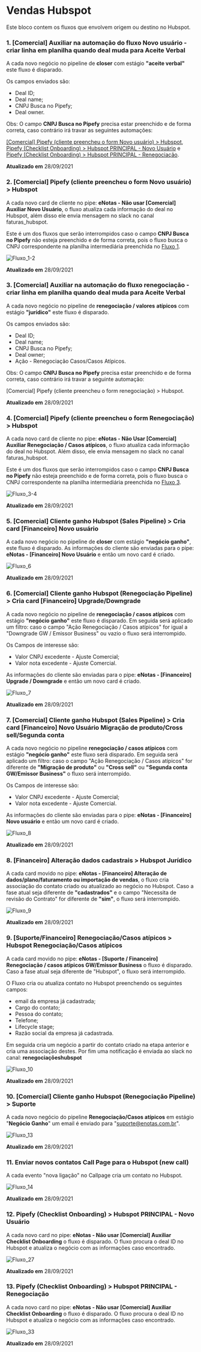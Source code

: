 # Vendas Hubspot

Este bloco contem os fluxos que envolvem origem ou destino no Hubspot.

### 1. [Comercial] Auxiliar na automação do fluxo Novo usuário - criar linha em planilha quando deal muda para Aceite Verbal

A cada novo negócio no pipeline de **closer** com estágio **"aceite verbal"** este fluxo é disparado. 

Os campos enviados são:

* Deal ID;
* Deal name;
* CNPJ Busca no Pipefy;
* Deal owner.

Obs: O campo **CNPJ Busca no Pipefy** precisa estar preenchido e de forma correta, caso contrário irá travar as seguintes automações: 

[[Comercial] Pipefy (cliente preencheu o form Novo usuário) > Hubspot](#2-comercial-pipefy-cliente-preencheu-o-form-novo-usuário--hubspot),  [Pipefy (Checklist Onboarding) > Hubspot PRINCIPAL - Novo Usuário](#12-pipefy-checklist-onboarding--hubspot-principal---novo-usuário) e [Pipefy (Checklist Onboarding) > Hubspot PRINCIPAL - Renegociação](#13-pipefy-checklist-onboarding--hubspot-principal---renegociação).

**Atualizado em** 28/09/2021

### 2. [Comercial] Pipefy (cliente preencheu o form Novo usuário) > Hubspot

A cada novo card de cliente no pipe: **eNotas - Não usar [Comercial] Auxiliar Novo Usuário**, o fluxo atualiza cada informação do deal no Hubspot, além disso ele envia mensagem no slack no canal faturas_hubspot.

Este é um dos fluxos que serão interrompidos caso o campo **CNPJ Busca no Pipefy** não esteja preenchido e de forma correta, pois o fluxo busca o CNPJ correspondente na planilha intermediária preenchida no [Fluxo 1](#1-comercial-auxiliar-na-automação-do-fluxo-novo-usuário---criar-linha-em-planilha-quando-deal-muda-para-aceite-verbal).

![Fluxo_1-2](https://github.com/eNotas/1.Fluxos_Zapier/blob/main/imagens/Fluxo_1-2.jpg)

**Atualizado em** 28/09/2021

### 3. [Comercial] Auxiliar na automação do fluxo renegociação - criar linha em planilha quando deal muda para Aceite Verbal

A cada novo negócio no pipeline de **renegociação / valores** **atípicos** com estágio **"jurídico"** este fluxo é disparado. 

Os campos enviados são:

* Deal ID;
* Deal name;
* CNPJ Busca no Pipefy;
* Deal owner;
* Ação - Renegociação Casos/Casos Atípicos.

Obs: O campo **CNPJ Busca no Pipefy** precisa estar preenchido e de forma correta, caso contrário irá travar a seguinte automação: 

[Comercial] Pipefy (cliente preencheu o form renegociação) > Hubspot.

**Atualizado em** 28/09/2021

### 4. [Comercial] Pipefy (cliente preencheu o form Renegociação) > Hubspot

A cada novo card de cliente no pipe: **eNotas - Não Usar [Comercial] Auxiliar Renegociação / Casos atípicos**, o fluxo atualiza cada informação do deal no Hubspot. Além disso, ele envia mensagem no slack no canal faturas_hubspot.

Este é um dos fluxos que serão interrompidos caso o campo **CNPJ Busca no Pipefy** não esteja preenchido e de forma correta, pois o fluxo busca o CNPJ correspondente na planilha intermediária preenchida no [Fluxo 3](#3-comercial-auxiliar-na-automação-do-fluxo-renegociação---criar-linha-em-planilha-quando-deal-muda-para-aceite-verbal).

![Fluxo_3-4](https://github.com/eNotas/1.Fluxos_Zapier/blob/main/imagens/Fluxo_3-4.jpg)

**Atualizado em** 28/09/2021

### 5. [Comercial] Cliente ganho Hubspot (Sales Pipeline) > Cria card [Financeiro] Novo usuário

A cada novo negócio no pipeline de **closer** com estágio **"negócio ganho"**, este fluxo é disparado. As informações do cliente são enviadas para o pipe: **eNotas - [Financeiro] Novo Usuário** e então um novo card é criado.

![Fluxo_6](https://github.com/eNotas/1.Fluxos_Zapier/blob/main/imagens/Fluxo_6.jpg)

**Atualizado em** 28/09/2021

### 6. [Comercial] Cliente ganho Hubspot (Renegociação Pipeline) > Cria card [Financeiro] Upgrade/Downgrade

A cada novo negócio no pipeline de **renegociação / casos atípicos** com estágio **"negócio ganho"** este fluxo é disparado. Em seguida será aplicado um filtro: caso o campo "Ação Renegociação / Casos atípicos" for igual a "Downgrade GW / Emissor Business" ou vazio o fluxo será interrompido.

Os Campos de interesse são:

* Valor CNPJ excedente - Ajuste Comercial;
* Valor nota excedente - Ajuste Comercial.

As informações do cliente são enviadas para o pipe: **eNotas - [Financeiro] Upgrade / Downgrade** e então um novo card é criado.

![Fluxo_7](https://github.com/eNotas/1.Fluxos_Zapier/blob/main/imagens/Fluxo_7.jpg)

**Atualizado em** 28/09/2021

### 7. [Comercial] Cliente ganho Hubspot (Sales Pipeline) > Cria card [Financeiro] Novo Usuário Migração de produto/Cross sell/Segunda conta

A cada novo negócio no pipeline **renegociação / casos atípicos** com estágio **"negócio ganho"** este fluxo será disparado. Em seguida será aplicado um filtro: caso o campo "Ação Renegociação / Casos atípicos" for diferente de **"Migração de produto"** ou **"Cross sell"** ou **"Segunda conta GW/Emissor Business"** o fluxo será interrompido.

Os Campos de interesse são:

* Valor CNPJ excedente - Ajuste Comercial;
* Valor nota excedente - Ajuste Comercial.

As informações do cliente são enviadas para o pipe: **eNotas - [Financeiro] Novo usuário** e então um novo card é criado.

![Fluxo_8](https://github.com/eNotas/1.Fluxos_Zapier/blob/main/imagens/Fluxo_8.jpg) 

**Atualizado em** 28/09/2021

### 8. **[Financeiro] Alteração dados cadastrais > Hubspot Jurídico**

A cada card movido no pipe: **eNotas - [Financeiro] Alteração de dados/plano/faturamento ou importação de vendas**, o fluxo cria associação do contato criado ou atualizado ao negócio no Hubspot. Caso a fase atual seja diferente de **"cadastrados"** e o campo "Necessita de revisão do Contrato" for diferente de **"sim"**, o fluxo será interrompido.

![Fluxo_9](https://github.com/eNotas/1.Fluxos_Zapier/blob/main/imagens/Fluxo_9.jpg) 

**Atualizado em** 28/09/2021

### 	9. **[Suporte/Financeiro] Renegociação/Casos atípicos > Hubspot Renegociação/Casos atípicos**

A cada card movido no pipe: **eNotas - [Suporte / Financeiro] Renegociação / casos atípicos GW/Emissor Business** o fluxo é disparado. Caso a fase atual seja diferente de "Hubspot", o fluxo será interrompido.

O Fluxo cria ou atualiza contato no Hubspot preenchendo os seguintes campos:

- email da empresa já cadastrada;
- Cargo do contato;
- Pessoa do contato;
- Telefone;
- Lifecycle stage;
- Razão social da empresa já cadastrada.

Em seguida cria um negócio a partir do contato criado na etapa anterior e cria uma associação destes. Por fim uma notificação é enviada ao slack no canal: **renegociaçõeshubspot**

![Fluxo_10](https://github.com/eNotas/1.Fluxos_Zapier/blob/main/imagens/Fluxo_10.jpg) 

**Atualizado em** 28/09/2021

### 10. **[Comercial] Cliente ganho Hubspot (Renegociação Pipeline) > Suporte**

A cada novo negócio do pipeline **Renegociação/Casos atípicos** em estágio "**Negócio Ganho**" um email é enviado para "suporte@enotas.com.br".

![Fluxo_13](https://github.com/eNotas/1.Fluxos_Zapier/blob/main/imagens/Fluxo_13.jpg) 

**Atualizado em** 28/09/2021

### 11. **Enviar novos contatos Call Page para o Hubspot (new call)**

A cada evento "nova ligação" no Callpage cria um contato no Hubspot.

![Fluxo_14](https://github.com/eNotas/1.Fluxos_Zapier/blob/main/imagens/Fluxo_14.jpg)

**Atualizado em** 28/09/2021

### 12. **Pipefy (Checklist Onboarding) > Hubspot PRINCIPAL - Novo Usuário**

A cada novo card no pipe: **eNotas - Não usar [Comercial] Auxiliar Checklist Onboarding** o fluxo é disparado. O fluxo procura o deal ID no Hubspot e atualiza o negócio com as informações caso encontrado.

![Fluxo_27](https://github.com/eNotas/1.Fluxos_Zapier/blob/main/imagens/Fluxo_27.jpg)

**Atualizado em** 28/09/2021

### 13. Pipefy (Checklist Onboarding) > Hubspot PRINCIPAL - Renegociação

A cada novo card no pipe: **eNotas - Não usar [Comercial] Auxiliar Checklist Onboarding** o fluxo é disparado. O fluxo procura o deal ID no Hubspot e atualiza o negócio com as informações caso encontrado.

![Fluxo_33](https://github.com/eNotas/1.Fluxos_Zapier/blob/main/imagens/Fluxo_33.jpg)

**Atualizado em** 28/09/2021

